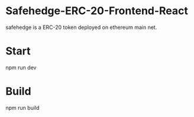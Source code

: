# Safehedge-ERC-20-Frontend-React

safehedge is a ERC-20 token deployed on ethereum main net.

# Start
npm run dev

# Build
npm run build
